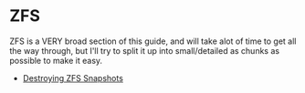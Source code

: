 # ZFS

ZFS is a VERY broad section of this guide, and will take alot of time to get all the way through, but 
I'll try to split it up into small/detailed as chunks as possible to make it easy.

* [Destroying ZFS Snapshots](destroying-old-zfs-snapshots.md)
